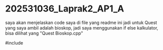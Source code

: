 # 202531036_Laprak2_AP1_A
saya akan menjelaskan code saya di file yang readme ini
jadi untuk Quest yang saya ambil adalah bioskop, jadi saya menggunakan if else kalkulator, bisa dilihat yang "Quest Bioskop.cpp"

#include <iostream> 
